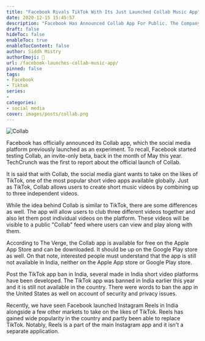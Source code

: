 ```yaml
---
title: "Facebook Rivals TikTok With Its Just Launched Collab Music App"
date: 2020-12-15 15:45:57
description: "Facebook Has Announced Collab App For Public. The Company Started Testing Collab, An Invite Only Beta, Back In The Month Of May This Year."
draft: false
hideToc: false
enableToc: true
enableTocContent: false
author: Siddh Mistry
authorEmoji: 🤯
url: /facebook-launches-collab-music-app/
pinned: false
tags:
- Facebook
- Tiktok
series:
-
categories:
- social media
cover: images/posts/collab.png
---
```

![Collab](/images/posts/collab.png)

Facebook has officially announced its Collab app, which the social media platform previously launched as an experiment. To recall, Facebook started testing Collab, an invite-only beta, back in the month of May this year. TechCrunch was the first to report about the official launch of Collab.

It is said that with Collab, the social media giant wants to take on the likes of TikTok, one of the most popular short video apps available globally. Just as TikTok, Collab allows users to create short music videos by combining up to three independent videos. 

While the idea behind Collab is similar to TikTok, there are some differences as well. The app will allow users to club three different videos together and also let them post individual videos on the platform. These videos will be visible to a public "Collab" feed where users can view and play along with them.

According to The Verge, the Collab app is available for free on the Apple App Store and can be downloaded. It should be up on the Google Play store as well. On that note, interested people must understand that the app is still not available in India, neither on the Apple App store or Google Play store.

Post the TikTok app ban in India, several made in India short video platforms have been developed. The TikTok app was banned in India earlier this year and it is still not available in the country. There were words to ban the app in the United States as well on account of security and privacy issues.

Recently, we have seen Facebook launched Instagram Reels in India alongside a few other markets to take on the likes of TikTok. Reels has gained wide popularity in the country and partly been able to replace TikTok. Notably, Reels is a part of the main Instagram app and it isn't a separate application.